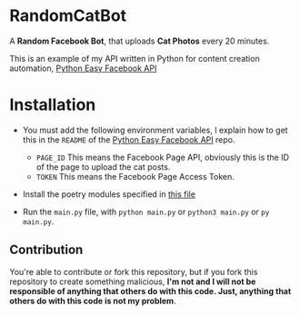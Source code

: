 # RandomCatBot

A **Random Facebook Bot**, that uploads **Cat Photos** every 20 minutes.

This is an example of my API written in Python for content creation automation, [Python Easy Facebook API](https://github.com/seokkuuu/python_easy_facebook_api)

# Installation

- You must add the following environment variables, I explain how to get this in the `README` of the [Python Easy Facebook API](https://github.com/seokkuuu/easy_python_facebook_api) repo.

  - `PAGE_ID` This means the Facebook Page API, obviously this is the ID of the page to upload the cat posts.
  - `TOKEN` This means the Facebook Page Access Token.

- Install the poetry modules specified in [this file](./pyproject.toml)

- Run the `main.py` file, with `python main.py` or `python3 main.py` or `py main.py`.

## Contribution

You're able to contribute or fork this repository, but if you fork this repository to create something malicious, **I'm not and I will not be responsible of anything that others do with this code. Just, anything that others do with this code is not my problem**.
